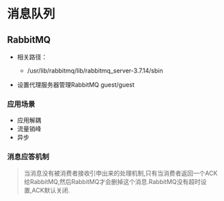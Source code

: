 # 消息队列

## RabbitMQ
- 相关路径：
    - /usr/lib/rabbitmq/lib/rabbitmq_server-3.7.14/sbin

- 设置代理服务器管理RabbitMQ guest/guest

### 应用场景
- 应用解耦
- 流量销峰
- 异步

### 消息应答机制
> 当消息没有被消费者接收引申出来的处理机制,只有当消费者返回一个ACK给RabbitMQ,然后RabbitMQ才会删掉这个消息.RabbitMQ没有超时设置,ACK默认关闭.

